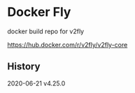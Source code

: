 # Docker Fly

docker build repo for v2fly

https://hub.docker.com/r/v2fly/v2fly-core


## History

2020-06-21 v4.25.0
